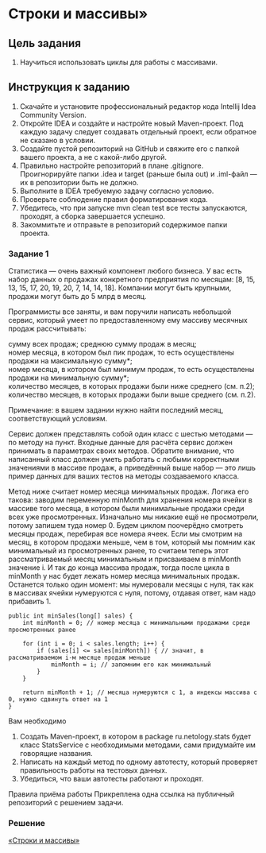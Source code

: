 # Строки и массивы»

## Цель задания
1. Научиться использовать циклы для работы с массивами.

## Инструкция к заданию

1. Скачайте и установите профессиональный редактор кода Intellij Idea Community Version.
2. Откройте IDEA и создайте и настройте новый Maven-проект. Под каждую задачу следует создавать отдельный проект, если обратное не сказано в условии.
3. Создайте пустой репозиторий на GitHub и свяжите его с папкой вашего проекта, а не с какой-либо другой.
4. Правильно настройте репозиторий в плане .gitignore. Проигнорируйте папки .idea и target (раньше была out) и .iml-файл — их в репозитории быть не должно.
5. Выполните в IDEA требуемую задачу согласно условию.
6. Проверьте соблюдение правил форматирования кода.
7. Убедитесь, что при запуске mvn clean test все тесты запускаются, проходят, а сборка завершается успешно.
8. Закоммитьте и отправьте в репозиторий содержимое папки проекта.

### Задание 1
Статистика — очень важный компонент любого бизнеса. У вас есть набор данных о продажах конкретного предприятия по месяцам: [8, 15, 13, 15, 17, 20, 19, 20, 7, 14, 14, 18]. Компании могут быть крупными, продажи могут быть до 5 млрд в месяц.

Программисты все заняты, и вам поручили написать небольшой сервис, который умеет по предоставленному ему массиву месячных продаж рассчитывать:

сумму всех продаж; 
среднюю сумму продаж в месяц;  
номер месяца, в котором был пик продаж, то есть осуществлены продажи на максимальную сумму*;  
номер месяца, в котором был минимум продаж, то есть осуществлены продажи на минимальную сумму*;  
количество месяцев, в которых продажи были ниже среднего (см. п.2);  
количество месяцев, в которых продажи были выше среднего (см. п.2).  

Примечание: в вашем задании нужно найти последний месяц, соответствующий условиям.

Сервис должен представлять собой один класс с шестью методами — по методу на пункт. Входные данные для расчёта сервис должен принимать в параметрах своих методов. Обратите внимание, что написанный класс должен уметь работать с любыми корректными значениями в массиве продаж, а приведённый выше набор — это лишь пример данных для ваших тестов на методы создаваемого класса.

Метод ниже считает номер месяца минимальных продаж. Логика его такова: заводим переменную minMonth для хранения номера ячейки в массиве того месяца, в котором были минимальные продажи среди всех уже просмотренных. Изначально мы никакие ещё не просмотрели, потому запишем туда номер 0. Будем циклом поочерёдно смотреть месяцы продаж, перебирая все номера ячеек. Если мы смотрим на месяц, в котором продажи меньше, чем в том, который мы помним как минимальный из просмотренных ранее, то считаем теперь этот рассматриваемый месяц минимальным и присваиваем в minMonth значение i. И так до конца массива продаж, тогда после цикла в minMonth у нас будет лежать номер месяца минимальных продаж. Останется только один момент: мы нумеровали месяцы с нуля, так как в массивах ячейки нумеруются с нуля, потому, отдавая ответ, нам надо прибавить 1.

    public int minSales(long[] sales) {
        int minMonth = 0; // номер месяца с минимальными продажами среди просмотренных ранее

        for (int i = 0; i < sales.length; i++) {
            if (sales[i] <= sales[minMonth]) { // значит, в рассматриваемом i-м месяце продаж меньше
                minMonth = i; // запомним его как минимальный
            }
        }

        return minMonth + 1; // месяца нумеруются с 1, а индексы массива с 0, нужно сдвинуть ответ на 1
    }
Вам необходимо

1. Создать Maven-проект, в котором в package ru.netology.stats будет класс StatsService с необходимыми методами, сами придумайте им говорящие названия.
2. Написать на каждый метод по одному автотесту, который проверяет правильность работы на тестовых данных.
3. Убедиться, что ваши автотесты работают и проходят.

Правила приёма работы
Прикреплена одна ссылка на публичный репозиторий с решением задачи.

### Решение

[«Строки и массивы»](https://github.com/Ev-genia-Moon/Task7Maven)
